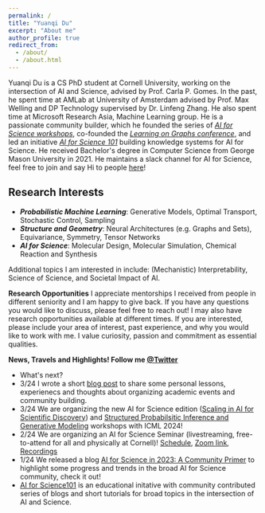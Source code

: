 ```yaml
---
permalink: /
title: "Yuanqi Du"
excerpt: "About me"
author_profile: true
redirect_from: 
  - /about/
  - /about.html
---
```


Yuanqi Du is a CS PhD student at Cornell University, working on the intersection of AI and Science, advised by Prof. Carla P. Gomes. In the past, he spent time at AMLab at University of Amsterdam advised by Prof. Max Welling and DP Technology supervised by Dr. Linfeng Zhang. He also spent time at Microsoft Research Asia, Machine Learning group. He is a passionate community builder, which he founded the series of [*AI for Science workshops*](https://ai4sciencecommunity.github.io/), co-founded the [*Learning on Graphs conference*](https://logconference.github.io/), and led an initiative [*AI for Science 101*](https://ai4science101.github.io/) building knowledge systems for AI for Science. He received Bachelor's degree in Computer Science from George Mason University in 2021. He maintains a slack channel for AI for Science, feel free to join and say Hi to people [here](https://join.slack.com/t/aiforscience/shared_invite/zt-1bdof1jmf-YtIjkUVA5DquXguEiOXGPQ)!

<!-- He is very fascinated by Science and interested in developing ML tools for scientific problems, especially for new knowledge discovery. On the other side, as a computer sciencist, he is devoted to understanding the world through a computational perspective. He is actively collaborating with researchers in applied mathematics, chemistry, biology, physics, and computer science. He maintains a slack channel for AI for Science, feel free to join and say Hi to people [here](https://join.slack.com/t/aiforscience/shared_invite/zt-1bdof1jmf-YtIjkUVA5DquXguEiOXGPQ)! -->

## Research Interests
  * ***Probabilistic Machine Learning***: Generative Models, Optimal Transport, Stochastic Control, Sampling 
  * ***Structure and Geometry***: Neural Architectures (e.g. Graphs and Sets), Equivariance, Symmetry, Tensor Networks
  * ***AI for Science***: Molecular Design, Molecular Simulation, Chemical Reaction and Synthesis

Additional topics I am interested in include: (Mechanistic) Interpretability, Science of Science, and Societal Impact of AI.

**Research Opportunities**
I appreciate mentorships I received from people in different seniority and I am happy to give back. If you have any questions you would like to discuss, please feel free to reach out! I may also have research opportunities available at different times. If you are interested, please include your area of interest, past experience, and why you would like to work with me. I value curiosity, passion and commitment as essential qualities. 
  
**News, Travels and Highlights! Follow me [@Twitter](https://twitter.com/YuanqiD)**
* What's next?
* 3/24 I wrote a short [blog post](https://medium.com/@yuanqidu/about-academic-event-organization-and-community-building-in-ai-and-ml-0735893d7e36) to share some personal lessons, experienecs and thoughts about organizing academic events and community building. 
* 3/24 We are organizing the new AI for Science edition ([Scaling in AI for Scientific Discovery](https://ai4sciencecommunity.github.io/icml24.html)) and [Structured Probabilsitic Inference and Generative Modeling](https://spigmworkshop2024.github.io/) workshops with ICML 2024!
* 2/24 We are organizing an AI for Science Seminar (livestreaming, free-to-attend for all and physically at Cornell)! [Schedule](https://science.ai.cornell.edu/events/ai-for-science-seminar-series-spring-2024/), [Zoom link](https://t.co/6sMdN7NuCm), [Recordings](https://www.youtube.com/@cuaisci)
* 1/24 We released a blog [AI for Science in 2023: A Community Primer](https://medium.com/@AI_for_Science/ai-for-science-in-2023-a-community-primer-d2c2db37e9a7) to highlight some progress and trends in the broad AI for Science community, check it out!
* [AI for Science101](https://ai4science101.github.io/) is an educational initative with community contributed series of blogs and short tutorials for broad topics in the intersection of AI and Science.
